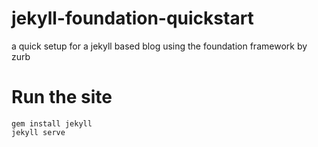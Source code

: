 jekyll-foundation-quickstart
============================

a quick setup for a jekyll based blog using the foundation framework by zurb


# Run the site
```
gem install jekyll
jekyll serve
```
